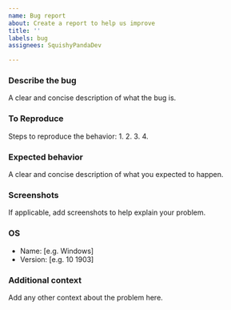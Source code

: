 ```yaml
---
name: Bug report
about: Create a report to help us improve
title: ''
labels: bug
assignees: SquishyPandaDev

---
```


### Describe the bug
A clear and concise description of what the bug is.

### To Reproduce
Steps to reproduce the behavior:
1.
2.
3.
4.

### Expected behavior
A clear and concise description of what you expected to happen.

### Screenshots
If applicable, add screenshots to help explain your problem.

### OS
- Name: [e.g. Windows]
- Version: [e.g. 10 1903]

### Additional context
Add any other context about the problem here.
